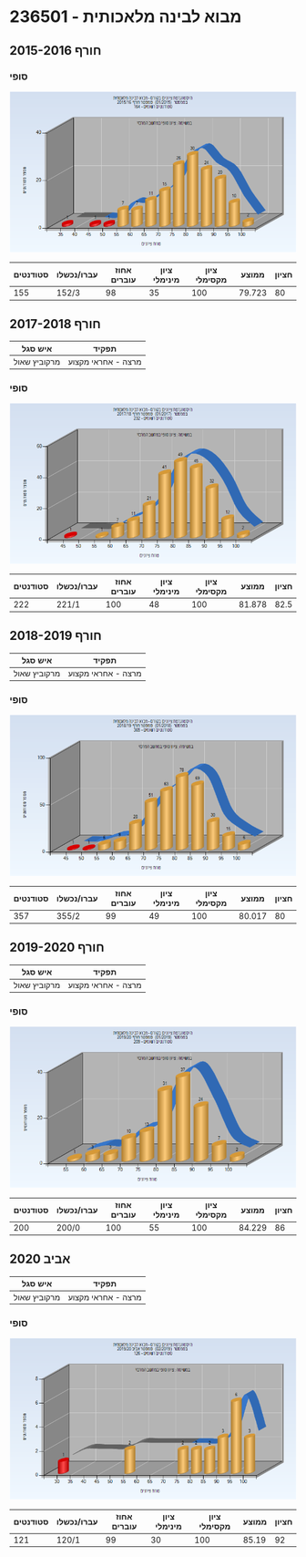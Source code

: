 # 236501 - מבוא לבינה מלאכותית

## חורף 2015-2016

### סופי

![201501 Finals](201501/Finals.png)

| סטודנטים | עברו/נכשלו | אחוז עוברים | ציון מינימלי | ציון מקסימלי | ממוצע | חציון |
| ---- | ---- | ---- | ---- | ---- | ---- | ---- |
| 155 | 152/3 | 98 | 35 | 100 | 79.723 | 80 |

## חורף 2017-2018

| איש סגל | תפקיד |
| ---- | ---- |
| מרקוביץ שאול | מרצה - אחראי מקצוע |

### סופי

![201701 Finals](201701/Finals.png)

| סטודנטים | עברו/נכשלו | אחוז עוברים | ציון מינימלי | ציון מקסימלי | ממוצע | חציון |
| ---- | ---- | ---- | ---- | ---- | ---- | ---- |
| 222 | 221/1 | 100 | 48 | 100 | 81.878 | 82.5 |

## חורף 2018-2019

| איש סגל | תפקיד |
| ---- | ---- |
| מרקוביץ שאול | מרצה - אחראי מקצוע |

### סופי

![201801 Finals](201801/Finals.png)

| סטודנטים | עברו/נכשלו | אחוז עוברים | ציון מינימלי | ציון מקסימלי | ממוצע | חציון |
| ---- | ---- | ---- | ---- | ---- | ---- | ---- |
| 357 | 355/2 | 99 | 49 | 100 | 80.017 | 80 |

## חורף 2019-2020

| איש סגל | תפקיד |
| ---- | ---- |
| מרקוביץ שאול | מרצה - אחראי מקצוע |

### סופי

![201901 Finals](201901/Finals.png)

| סטודנטים | עברו/נכשלו | אחוז עוברים | ציון מינימלי | ציון מקסימלי | ממוצע | חציון |
| ---- | ---- | ---- | ---- | ---- | ---- | ---- |
| 200 | 200/0 | 100 | 55 | 100 | 84.229 | 86 |

## אביב 2020

| איש סגל | תפקיד |
| ---- | ---- |
| מרקוביץ שאול | מרצה - אחראי מקצוע |

### סופי

![201902 Finals](201902/Finals.png)

| סטודנטים | עברו/נכשלו | אחוז עוברים | ציון מינימלי | ציון מקסימלי | ממוצע | חציון |
| ---- | ---- | ---- | ---- | ---- | ---- | ---- |
| 121 | 120/1 | 99 | 30 | 100 | 85.19 | 92 |

